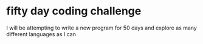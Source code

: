 fifty day coding challenge
==========================

I will be attempting to write a new program for 50 days and explore as many different languages as I can
